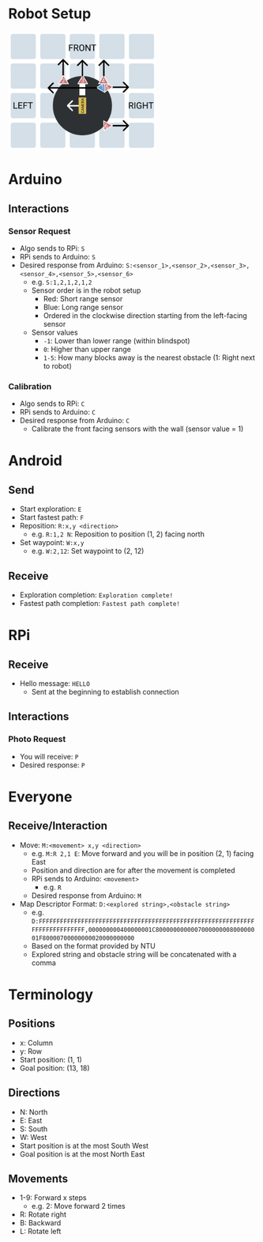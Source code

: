 # Robot Setup
<img src="imgs/robot_setup.png" alt="Robot Setup" style="width:300px;"/>

# Arduino
## Interactions
### Sensor Request
- Algo sends to RPi: `S`
- RPi sends to Arduino: `S`
- Desired response from Arduino: `S:<sensor_1>,<sensor_2>,<sensor_3>,<sensor_4>,<sensor_5>,<sensor_6>`
    - e.g. `S:1,2,1,2,1,2`
    - Sensor order is in the robot setup
        - Red: Short range sensor
        - Blue: Long range sensor
        - Ordered in the clockwise direction starting from the left-facing sensor
    - Sensor values
        - `-1`: Lower than lower range (within blindspot)
        - `0`: Higher than upper range
        - `1-5`: How many blocks away is the nearest obstacle (1: Right next to robot)

### Calibration
- Algo sends to RPi: `C`
- RPi sends to Arduino: `C`
- Desired response from Arduino: `C`
    - Calibrate the front facing sensors with the wall (sensor value = 1)

# Android
## Send
- Start exploration: `E`
- Start fastest path: `F`
- Reposition: `R:x,y <direction>`
    - e.g. `R:1,2 N`: Reposition to position (1, 2) facing north
- Set waypoint: `W:x,y`
    - e.g. `W:2,12`: Set waypoint to (2, 12)

## Receive
- Exploration completion: `Exploration complete!`
- Fastest path completion: `Fastest path complete!`

# RPi
## Receive
- Hello message: `HELLO`
    - Sent at the beginning to establish connection

## Interactions
### Photo Request
- You will receive: `P`
- Desired response: `P`
    
# Everyone
## Receive/Interaction
- Move: `M:<movement> x,y <direction>`
    - e.g. `M:R 2,1 E`: Move forward and you will be in position (2, 1) facing East
    - Position and direction are for after the movement is completed
    - RPi sends to Arduino: `<movement>`
        - e.g. `R`
    - Desired response from Arduino: `M`
- Map Descriptor Format: `D:<explored string>,<obstacle string>`
    - e.g. `D:FFFFFFFFFFFFFFFFFFFFFFFFFFFFFFFFFFFFFFFFFFFFFFFFFFFFFFFFFFFFFFFFFFFFFFFFFFFF,000000000400000001C800000000000700000000800000001F80000700000000020000000000`
    - Based on the format provided by NTU
    - Explored string and obstacle string will be concatenated with a comma

# Terminology
## Positions
- x: Column
- y: Row
- Start position: (1, 1)
- Goal position: (13, 18)

## Directions
- N: North
- E: East
- S: South
- W: West
- Start position is at the most South West
- Goal position is at the most North East

## Movements
- 1-9: Forward x steps
    - e.g. 2: Move forward 2 times
- R: Rotate right
- B: Backward
- L: Rotate left